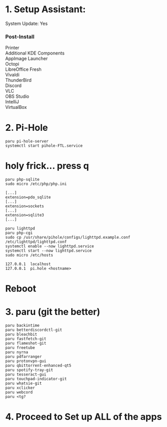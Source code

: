 # 1. Setup Assistant:
System Update: Yes

### Post-Install
Printer<br>
Additional KDE Components<br>
AppImage Launcher<br>
Octopi<br>
LibreOffice Fresh<br>
Vivaldi<br>
ThunderBird<br>
Discord<br>
VLC<br>
OBS Studio<br>
IntelliJ<br>
VirtualBox<br>

# 2. Pi-Hole

```
paru pi-hole-server
systemctl start pihole-FTL.service
```

# holy frick... press q

```
paru php-sqlite
sudo micro /etc/php/php.ini
```

```
[...]
extension=pdo_sqlite
[...]
extension=sockets
[...]
extension=sqlite3
[...]
```

```
paru lighttpd
paru php-cgi
sudo cp /usr/share/pihole/configs/lighttpd.example.conf /etc/lighttpd/lighttpd.conf
systemctl enable --now lighttpd.service
systemctl start --now lighttpd.service
sudo micro /etc/hosts
```

```
127.0.0.1  localhost
127.0.0.1  pi.hole <hostname>
```
# Reboot

# 3. paru (git the better)

```
paru backintime
paru betterdiscordctl-git
paru bleachbit
paru fastfetch-git
paru flameshot-git
paru freetube
paru nyrna
paru pdfarranger
paru protonvpn-gui
paru qbittorrent-enhanced-qt5
paru spotify-tray-git
paru tesseract-gui
paru touchpad-indicator-git
paru whatsie-git
paru xclicker
paru webcord
paru <tg?
```

# 4. Proceed to Set up ALL of the apps
